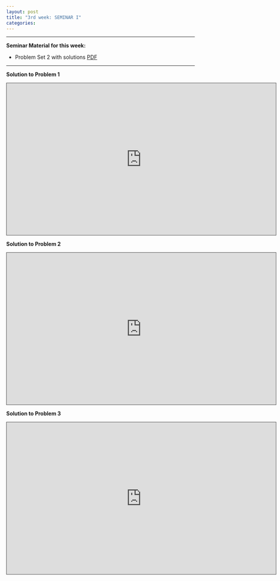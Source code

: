 ```yaml
---
layout: post
title: "3rd week: SEMINAR I"
categories: 
---
```




---
**Seminar Material for this week:** 


- Problem Set 2 with solutions [PDF](https://drive.google.com/uc?export=download&id=1J1_Z-QH9HU2yLCzSw8YLrldI8iFKKMsH)
 


---



**Solution to Problem 1**
<p><iframe src="https://york.cloud.panopto.eu/Panopto/Pages/Embed.aspx?id=5617537c-bf02-41b3-842d-adc900b40a20&autoplay=false&offerviewer=true&showtitle=true&showbrand=false&captions=false&interactivity=all" height="405" width="720" style="border: 1px solid #464646;" allowfullscreen allow="autoplay"></iframe></p>



**Solution to Problem 2**

<p><iframe src="https://york.cloud.panopto.eu/Panopto/Pages/Embed.aspx?id=ea92b622-40ce-42a9-8277-adc900d1e946&autoplay=false&offerviewer=true&showtitle=true&showbrand=false&captions=false&interactivity=all" height="405" width="720" style="border: 1px solid #464646;" allowfullscreen allow="autoplay"></iframe></p>


**Solution to Problem 3**

<p><iframe src="https://york.cloud.panopto.eu/Panopto/Pages/Embed.aspx?id=757b88e3-77c4-4259-b9d2-adc900d9507a&autoplay=false&offerviewer=true&showtitle=true&showbrand=false&captions=false&interactivity=all" height="405" width="720" style="border: 1px solid #464646;" allowfullscreen allow="autoplay"></iframe></p>